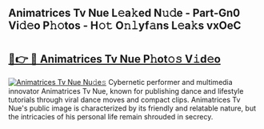 ## Animatrices Tv Nue L𝚎a𝚔ed N𝚞𝚍e - Part-Gn0 Vi𝚍𝚎o P𝚑𝚘tos - H𝚘𝚝 O𝚗𝚕yf𝚊ns L𝚎a𝚔s vxOeC

# <h2><a href="http://kf3082v.oniu.top/?m=Animatrices+Tv+Nue">🔗👉 🔴 Animatrices Tv Nue P𝚑ot𝚘𝚜 V𝚒d𝚎o</a></h2>

[![Animatrices Tv Nue Nu𝚍e𝚜](https://i.imgur.com/0qMVB7G.gif)](http://kf3082v.oniu.top/?m=Animatrices+Tv+Nue)
Cybernetic performer and multimedia innovator Animatrices Tv Nue, known for publishing dance and lifestyle tutorials through viral dance moves and compact clips. Animatrices Tv Nue's public image is characterized by its friendly and relatable nature, but the intricacies of his personal life remain shrouded in secrecy.  
